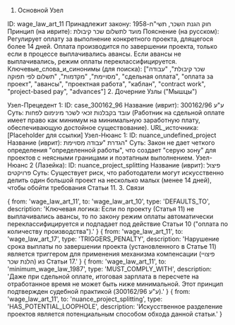 1. Основной Узел

ID: wage_law_art_11
Принадлежит закону: חוק הגנת השכר, תשי"ח-1958
Принцип (на иврите): מועד לתשלום שכר קיבולת
Пояснение (на русском): Регулирует оплату за выполнение конкретного проекта, длящегося более 14 дней. Оплата производится по завершении проекта, только если в процессе выплачивались авансы. Если авансы не выплачивались, режим оплаты переклассифицируется.
Ключевые_слова_и_синонимы (для поиска): ["שכר קיבולת", "עבודה מסויימת", "מקדמות", "תשלום לפי תפוקה", "сдельная оплата", "оплата за проект", "авансы", "проектная работа", "каблан", "contract work", "project-based pay", "advances"]
2. Дочерние Узлы ("Мышцы")

Узел-Прецедент 1:
ID: case_300162_96
Название (иврит): ע"ע 300162/96
Суть: עובד בקבלנות זכאי לשכר מינימום לפחות (Работник на сдельной оплате имеет право как минимум на минимальную заработную плату, обеспечивающую достойное существование).
URL_источника: [Placeholder для ссылки]
Узел-Нюанс 1:
ID: nuance_undefined_project
Название (иврит): הגדרת "עבודה מסויימת"
Суть: Закон не дает четкого определения "определенной работы", что создает "серую зону" для проектов с неясными границами и поэтапным выполнением.
Узел-Нюанс 2 (Лазейка):
ID: nuance_project_splitting
Название (иврит): פיצול פרויקטים
Суть: Существует риск, что работодатели могут искусственно делить один большой проект на несколько малых (менее 14 дней), чтобы обойти требования Статьи 11.
3. Связи

{ from: 'wage_law_art_11', to: 'wage_law_art_10', type: 'DEFAULTS_TO', description: 'Ключевая логика: Если по проекту (Статья 11) не выплачивались авансы, то по закону режим оплаты автоматически переклассифицируется и подпадает под действие Статьи 10 ("оплата по количеству производства").' }
{ from: 'wage_law_art_11', to: 'wage_law_art_17', type: 'TRIGGERS_PENALTY', description: 'Нарушение срока выплаты по завершении проекта (установленного в Статье 11) является триггером для применения механизма компенсации (פיצויי הלנת שכר) из Статьи 17.' }
{ from: 'wage_law_art_11', to: 'minimum_wage_law_1987', type: 'MUST_COMPLY_WITH', description: 'Даже при сдельной оплате, итоговая зарплата в пересчете на отработанное время не может быть ниже минимальной. Этот принцип подтвержден судебной практикой (ע"ע 300162/96).' }
{ from: 'wage_law_art_11', to: 'nuance_project_splitting', type: 'HAS_POTENTIAL_LOOPHOLE', description: 'Искусственное разделение проектов является потенциальным способом обхода данной статьи.' }